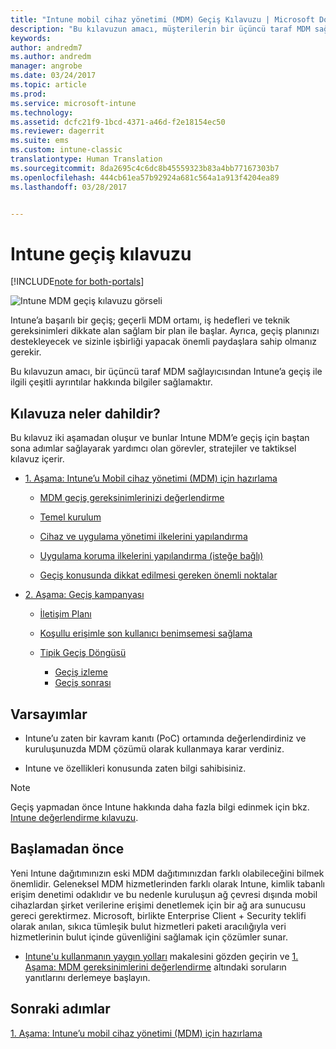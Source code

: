 ```yaml
---
title: "Intune mobil cihaz yönetimi (MDM) Geçiş Kılavuzu | Microsoft Docs"
description: "Bu kılavuzun amacı, müşterilerin bir üçüncü taraf MDM sağlayıcısından Microsoft Intune’a geçişi ile ilgili çeşitli ayrıntılar hakkında bilgilendirilmesini sağlamaktır."
keywords: 
author: andredm7
ms.author: andredm
manager: angrobe
ms.date: 03/24/2017
ms.topic: article
ms.prod: 
ms.service: microsoft-intune
ms.technology: 
ms.assetid: dcfc21f9-1bcd-4371-a46d-f2e18154ec50
ms.reviewer: dagerrit
ms.suite: ems
ms.custom: intune-classic
translationtype: Human Translation
ms.sourcegitcommit: 8da2695c4c6dc8b45559323b83a4bb77167303b7
ms.openlocfilehash: 444cb61ea57b92924a681c564a1a913f4204ea89
ms.lasthandoff: 03/28/2017


---
```


# <a name="intune-migration-guide"></a>Intune geçiş kılavuzu

[!INCLUDE[note for both-portals](../includes/note-for-both-portals.md)]

![Intune MDM geçiş kılavuzu görseli](../media/MDM-migration-guide-art.PNG)

Intune’a başarılı bir geçiş; geçerli MDM ortamı, iş hedefleri ve teknik gereksinimleri dikkate alan sağlam bir plan ile başlar. Ayrıca, geçiş planınızı destekleyecek ve sizinle işbirliği yapacak önemli paydaşlara sahip olmanız gerekir.

Bu kılavuzun amacı, bir üçüncü taraf MDM sağlayıcısından Intune’a geçiş ile ilgili çeşitli ayrıntılar hakkında bilgiler sağlamaktır.

## <a name="whats-included-in-this-guide"></a>Kılavuza neler dahildir?

Bu kılavuz iki aşamadan oluşur ve bunlar Intune MDM’e geçiş için baştan sona adımlar sağlayarak yardımcı olan görevler, stratejiler ve taktiksel kılavuz içerir.

-   [1. Aşama: Intune’u Mobil cihaz yönetimi (MDM) için hazırlama](https://docs.microsoft.com/intune/plan-design/migration-phase1-prepare-intune-for-mobile-device-management)

    -   [MDM geçiş gereksinimlerinizi değerlendirme](https://docs.microsoft.com/intune/plan-design/migration-phase1-prepare-intune-for-mobile-device-management#assess-mdm-requirements)

    -   [Temel kurulum](https://docs.microsoft.com/intune/plan-design/migration-phase1-basic-setup)

    -   [Cihaz ve uygulama yönetimi ilkelerini yapılandırma](https://docs.microsoft.com/intune/plan-design/migration-phase1-configure-device-and-app-management-policies)

    -   [Uygulama koruma ilkelerini yapılandırma (isteğe bağlı)](https://docs.microsoft.com/intune/plan-design/migration-phase1-configure-app-protection-policies)

    -   [Geçiş konusunda dikkat edilmesi gereken önemli noktalar](https://docs.microsoft.com/intune/plan-design/migration-phase1-special-migration-considerations)

-   [2. Aşama: Geçiş kampanyası](https://docs.microsoft.com/intune/plan-design/migration-phase2-migration-campaign)

    -   [İletişim Planı](https://docs.microsoft.com/intune/plan-design/migration-phase2-communication-plan)

    -   [Koşullu erişimle son kullanıcı benimsemesi sağlama](https://docs.microsoft.com/intune/plan-design/migration-phase2-drive-end-user-adoption-with-conditional-access)
    
    -   [Tipik Geçiş Döngüsü](https://docs.microsoft.com/intune/plan-design/migration-phase2-typical-migration-cycle)
        -   [Geçiş izleme](https://docs.microsoft.com/intune/plan-design/migration-phase2-typical-migration-cycle#monitoring-migration)
        -   [Geçiş sonrası](https://docs.microsoft.com/intune/plan-design/migration-phase2-typical-migration-cycle#post-migration)

## <a name="assumptions"></a>Varsayımlar

-   Intune’u zaten bir kavram kanıtı (PoC) ortamında değerlendirdiniz ve kuruluşunuzda MDM çözümü olarak kullanmaya karar verdiniz.

-   Intune ve özellikleri konusunda zaten bilgi sahibisiniz. 

> [!NOTE]
> Geçiş yapmadan önce Intune hakkında daha fazla bilgi edinmek için bkz. [Intune değerlendirme kılavuzu](https://docs.microsoft.com/intune/understand-explore/sign-up-for-30-day-trial-microsoft-intune).

## <a name="before-you-begin"></a>Başlamadan önce

Yeni Intune dağıtımınızın eski MDM dağıtımınızdan farklı olabileceğini bilmek önemlidir. Geleneksel MDM hizmetlerinden farklı olarak Intune, kimlik tabanlı erişim denetimi odaklıdır ve bu nedenle kuruluşun ağ çevresi dışında mobil cihazlardan şirket verilerine erişimi denetlemek için bir ağ ara sunucusu gereci gerektirmez. Microsoft, birlikte Enterprise Client + Security teklifi olarak anılan, sıkıca tümleşik bulut hizmetleri paketi aracılığıyla veri hizmetlerinin bulut içinde güvenliğini sağlamak için çözümler sunar.

-   [Intune'u kullanmanın yaygın yolları](https://docs.microsoft.com/intune/understand-explore/common-ways-to-use-intune) makalesini gözden geçirin ve [1. Aşama: MDM gereksinimlerini değerlendirme](https://docs.microsoft.com/intune/plan-design/migration-phase1-prepare-intune-for-mobile-device-management#assess-mdm-requirements) altındaki soruların yanıtlarını derlemeye başlayın.

## <a name="next-steps"></a>Sonraki adımlar

[1. Aşama: Intune’u mobil cihaz yönetimi (MDM) için hazırlama](https://docs.microsoft.com/intune/plan-design/migration-phase1-prepare-intune-for-mobile-device-management)

